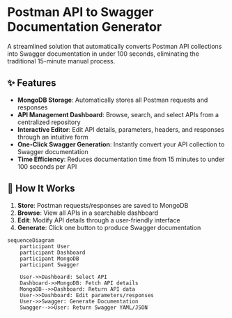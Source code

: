 # Postman API to Swagger Documentation Generator

A streamlined solution that automatically converts Postman API collections into Swagger documentation in under 100 seconds, eliminating the traditional 15-minute manual process.

## ✨ Features

- **MongoDB Storage**: Automatically stores all Postman requests and responses
- **API Management Dashboard**: Browse, search, and select APIs from a centralized repository
- **Interactive Editor**: Edit API details, parameters, headers, and responses through an intuitive form
- **One-Click Swagger Generation**: Instantly convert your API collection to Swagger documentation
- **Time Efficiency**: Reduces documentation time from 15 minutes to under 100 seconds per API

## 🚀 How It Works

1. **Store**: Postman requests/responses are saved to MongoDB
2. **Browse**: View all APIs in a searchable dashboard
3. **Edit**: Modify API details through a user-friendly interface
4. **Generate**: Click one button to produce Swagger documentation

```mermaid
sequenceDiagram
    participant User
    participant Dashboard
    participant MongoDB
    participant Swagger
    
    User->>Dashboard: Select API
    Dashboard->>MongoDB: Fetch API details
    MongoDB-->>Dashboard: Return API data
    User->>Dashboard: Edit parameters/responses
    User->>Swagger: Generate Documentation
    Swagger-->>User: Return Swagger YAML/JSON
